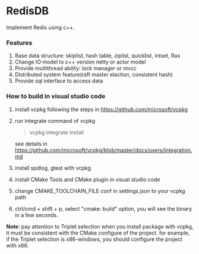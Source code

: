 # RedisDB
Implement Redis using c++.

### Features

1. Base data structure: skiplist, hash table, ziplist, quicklist, intset, Rax
2. Change IO model to c++ version netty or actor model
3. Provide multithread ability: lock manager or mvcc
4. Distributed system feature(raft master elaction, consistent hash)
6. Provide sql interface to access data

### How to build in visual studio code

1. install vcpkg following the steps in https://github.com/microsoft/vcpkg
2. run integrate command of vcpkg
   >vcpkg integrate install
   
   see details in https://github.com/microsoft/vcpkg/blob/master/docs/users/integration.md
3. install spdlog, gtest with vcpkg
4. install CMake Tools and CMake plugin in visual studio code 
5. change CMAKE_TOOLCHAIN_FILE conf in settings.json to your vcpkg path
6. ctrl/cmd + shift + p, select "cmake: build" option, you will see the binary in a few seconds.

**Note**: pay attention to Triplet selection when you install package with vcpkg, it must be consistent with the CMake configure of the project. for example, if the Triplet selection is x86-windows, you should configure the project with x86.